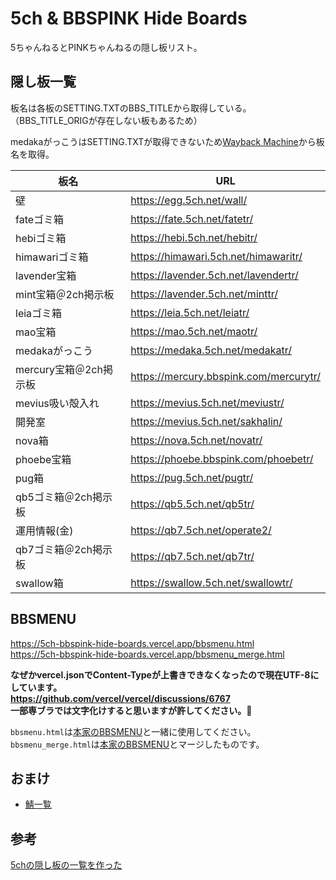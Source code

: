 # 5ch & BBSPINK Hide Boards

5ちゃんねるとPINKちゃんねるの隠し板リスト。

## 隠し板一覧

板名は各板のSETTING.TXTのBBS_TITLEから取得している。  
（BBS_TITLE_ORIGが存在しない板もあるため）

medakaがっこうはSETTING.TXTが取得できないため[Wayback Machine](https://web.archive.org/web/20170730151011/medaka.2ch.net/medakatr/)から板名を取得。

| 板名                   | URL                                      |
| ---------------------- | ---------------------------------------- |
| 壁                     | <https://egg.5ch.net/wall/>              |
| fateゴミ箱             | <https://fate.5ch.net/fatetr/>           |
| hebiゴミ箱             | <https://hebi.5ch.net/hebitr/>           |
| himawariゴミ箱         | <https://himawari.5ch.net/himawaritr/>   |
| lavender宝箱           | <https://lavender.5ch.net/lavendertr/>   |
| mint宝箱＠2ch掲示板    | <https://lavender.5ch.net/minttr/>       |
| leiaゴミ箱             | <https://leia.5ch.net/leiatr/>           |
| mao宝箱                | <https://mao.5ch.net/maotr/>             |
| medakaがっこう         | <https://medaka.5ch.net/medakatr/>       |
| mercury宝箱＠2ch掲示板 | <https://mercury.bbspink.com/mercurytr/> |
| mevius吸い殻入れ       | <https://mevius.5ch.net/meviustr/>       |
| 開発室                 | <https://mevius.5ch.net/sakhalin/>       |
| nova箱                 | <https://nova.5ch.net/novatr/>           |
| phoebe宝箱             | <https://phoebe.bbspink.com/phoebetr/>   |
| pug箱                  | <https://pug.5ch.net/pugtr/>             |
| qb5ゴミ箱＠2ch掲示板   | <https://qb5.5ch.net/qb5tr/>             |
| 運用情報(金)           | <https://qb7.5ch.net/operate2/>          |
| qb7ゴミ箱＠2ch掲示板   | <https://qb7.5ch.net/qb7tr/>             |
| swallow箱              | <https://swallow.5ch.net/swallowtr/>     |

## BBSMENU

<https://5ch-bbspink-hide-boards.vercel.app/bbsmenu.html>  
<https://5ch-bbspink-hide-boards.vercel.app/bbsmenu_merge.html>

**なぜかvercel.jsonでContent-Typeが上書きできなくなったので現在UTF-8にしています。  
<https://github.com/vercel/vercel/discussions/6767>  
一部専ブラでは文字化けすると思いますが許してください。:bow:**

`bbsmenu.html`は[本家のBBSMENU](https://menu.5ch.net/bbsmenu.html)と一緒に使用してください。  
`bbsmenu_merge.html`は[本家のBBSMENU](https://menu.5ch.net/bbsmenu.html)とマージしたものです。

## おまけ

- [鯖一覧](omake/server-list.md)

## 参考

[5chの隠し板の一覧を作った](https://schmovic.hateblo.jp/entry/2018/04/07/182421)
